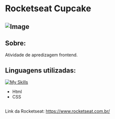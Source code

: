# Rocketseat Cupcake
## ![Image](https://github.com/user-attachments/assets/d1f16c99-b702-4869-94af-02d6e07159f1)
## Sobre:
Atividade de apredizagem frontend.
## Linguagens utilizadas:
[![My Skills](https://skillicons.dev/icons?i=html,css)](https://skillicons.dev)
- Html
- CSS
##
Link da Rocketseat: https://www.rocketseat.com.br/
